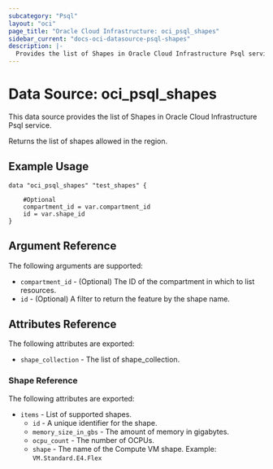 ```yaml
---
subcategory: "Psql"
layout: "oci"
page_title: "Oracle Cloud Infrastructure: oci_psql_shapes"
sidebar_current: "docs-oci-datasource-psql-shapes"
description: |-
  Provides the list of Shapes in Oracle Cloud Infrastructure Psql service
---
```


# Data Source: oci_psql_shapes
This data source provides the list of Shapes in Oracle Cloud Infrastructure Psql service.

Returns the list of shapes allowed in the region.

## Example Usage

```hcl
data "oci_psql_shapes" "test_shapes" {

	#Optional
	compartment_id = var.compartment_id
	id = var.shape_id
}
```

## Argument Reference

The following arguments are supported:

* `compartment_id` - (Optional) The ID of the compartment in which to list resources.
* `id` - (Optional) A filter to return the feature by the shape name.


## Attributes Reference

The following attributes are exported:

* `shape_collection` - The list of shape_collection.

### Shape Reference

The following attributes are exported:

* `items` - List of supported shapes.
	* `id` - A unique identifier for the shape.
	* `memory_size_in_gbs` - The amount of memory in gigabytes.
	* `ocpu_count` - The number of OCPUs.
	* `shape` - The name of the Compute VM shape. Example: `VM.Standard.E4.Flex` 

